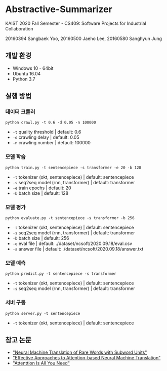 # Abstractive-Summarizer

KAIST 2020 Fall Semester - CS409: Software Projects for Industrial Collaboration

20160394 Sangbaek Yoo, 20160500 Jaeho Lee, 20160580 Sanghyun Jung

## 개발 환경
* Windows 10 - 64bit
* Ubuntu 16.04
* Python 3.7

## 실행 방법
### 데이터 크롤러
```
python crawl.py -t 0.6 -d 0.05 -n 100000
```
* ```-t``` quality threshold | default: 0.6
* ```-d``` crawling delay | default: 0.05
* ```-n``` crawling number | default: 100000

### 모델 학습
```
python train.py -t sentencepiece -s transformer -e 20 -b 128
```
* ```-t``` tokenizer (okt, sentencepiece) | default: sentencepiece
* ```-s``` seq2seq model (rnn, transformer) | default: transformer
* ```-e``` train epochs | default: 20
* ```-b``` batch size | default: 128

### 모델 평가
```
python evaluate.py -t sentencepiece -s transformer -b 256
```
* ```-t``` tokenizer (okt, sentencepiece) | default: sentencepiece
* ```-s``` seq2seq model (rnn, transformer) | default: transformer
* ```-b``` batch size | default: 256
* ```-e``` eval file | default: ./dataset/ncsoft/2020.09.18/eval.csv
* ```-a``` answer file | default: ./dataset/ncsoft/2020.09.18/answer.txt

### 모델 예측
```
python predict.py -t sentencepiece -s transformer
```
* ```-t``` tokenizer (okt, sentencepiece) | default: sentencepiece
* ```-s``` seq2seq model (rnn, transformer) | default: transformer

### 서버 구동
```
python server.py -t sentencepiece
```
* ```-t``` tokenizer (okt, sentencepiece) | default: sentencepiece

## 참고 논문
* ["Neural Machine Translation of Rare Words with Subword Units"](https://arxiv.org/abs/1508.07909)
* ["Effective Approaches to Attention-based Neural Machine Translation"](https://arxiv.org/abs/1508.04025)
* ["Attenttion Is All You Need"](https://arxiv.org/abs/1706.03762)
